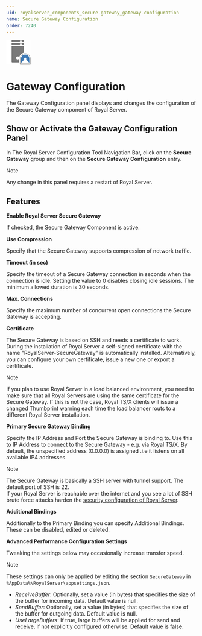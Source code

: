 ```yaml
---
uid: royalserver_components_secure-gateway_gateway-configuration
name: Secure Gateway Configuration
order: 7240
---
```


<img src="/r2023/images/RoyalServer/Svg/SVG_SecureGateway_32.svg" class="icon-left icon-lg" alt="" />

# Gateway Configuration

The Gateway Configuration panel displays and changes the configuration of the Secure Gateway component of Royal Server.

## Show or Activate the Gateway Configuration Panel

In The Royal Server Configuration Tool Navigation Bar, click on the **Secure Gateway** group and then on the **Secure Gateway Configuration** entry.

> [!NOTE]
> Any change in this panel requires a restart of Royal Server.

## Features

**Enable Royal Server Secure Gateway**

If checked, the Secure Gateway Component is active.

**Use Compression**

Specify that the Secure Gateway supports compression of network traffic.

**Timeout (in sec)**

Specify the timeout of a Secure Gateway connection in seconds when the connection is idle.
Setting the value to 0 disables closing idle sessions. The minimum allowed duration is 30 seconds.

**Max. Connections**

Specify the maximum number of concurrent open connections the Secure Gateway is accepting.

**Certificate**

The Secure Gateway is based on SSH and needs a certificate to work. During the installation of Royal Server a self-signed certificate with the name "RoyalServer-SecureGateway" is automatically installed. Alternatively, you can configure your own certificate, issue a new one or export a certificate.

> [!NOTE]
> If you plan to use Royal Server in a load balanced environment, you need to make sure that all Royal Servers are using the same certificate for the Secure Gateway.
> If this is not the case, Royal TS/X clients will issue a changed Thumbprint warning each time the load balancer routs to a different Royal Server installation.

**Primary Secure Gateway Binding**

Specify the IP Address and Port the Secure Gateway is binding to. Use this to IP Address to connect to the Secure Gateway - e.g. via Royal TS/X. By default, the unspecified address (0.0.0.0) is assigned .i.e it listens on all available IP4 addresses.

> [!NOTE]
> The Secure Gateway is basically a SSH server with tunnel support. The default port of SSH is 22.  
> If your Royal Server is reachable over the internet and you see a lot of SSH brute force attacks harden the [security configuration of Royal Server](./gateway-security-configuration.md).

**Additional Bindings**

Additionally to the Primary Binding you can specify Additional Bindings. These can be disabled, edited or deleted.

**Advanced Performance Configuration Settings**

Tweaking the settings below may occasionally increase transfer speed.

> [!NOTE]
> These settings can only be applied by editing the section `SecureGateway` in `%AppData%\RoyalServer\appsettings.json`.

- _ReceiveBuffer_: Optionally, set a value (in bytes) that specifies the size of the buffer for incoming data. Default value is null.
- _SendBuffer_: Optionally, set a value (in bytes) that specifies the size of the buffer for outgoing data. Default value is null.
- _UseLargeBuffers_: If true, large buffers will be applied for send and receive, if not explicitly configured otherwise. Default value is false.
